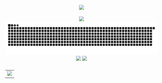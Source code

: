 <div align="center">

  <!-- dynamic typing effect 动态打字效果 -->
  <div>
    <a href="https://blog.sunguoqi.com/">
      <img src="https://readme-typing-svg.herokuapp.com/?lines=console.log(%22Hello%2C%20World!%22);print(%22Hello%2C%20World!%22);&center=true&size=27">
    </a>
  </div>

  <!-- for beauty 留个空行好看点 -->
  <div>&nbsp;</div>

  <!-- profile logo 个人资料徽标 -->
  <div>
    <a href="https://ycfsh.top/" target="_blank"><img  align=center src="https://img.shields.io/badge/blog-博客-%234894ff?style=flat"/></a>
  </div>

  <!-- Snake Code Contribution Map 贪吃蛇代码贡献图 -->
  <!-- snake -->
<picture>
  <source media="(prefers-color-scheme: dark)" srcset="https://github.com/YuChenFen/YuChenFen/blob/output/github-snake-dark.svg" />
  <source media="(prefers-color-scheme: light)" srcset="https://github.com/YuChenFen/YuChenFen/blob/output/github-snake.svg" />
  <img alt="github-snake" src="github-snake.svg" />
</picture>

</div>

<!-- GitHub 数据统计 -->
<div align="center">
  <img height="137px" align="center" src="https://github-readme-stats.vercel.app/api?username=YuChenFen&locale=cn&line_height=21&show_icons=true&hide=&theme=&rank_icon=percentile&hide_title=true"/>
  <img height="137px" align="center" src="https://github-readme-stats.vercel.app/api/top-langs/?username=YuChenFen&locale=cn&line_height=21&theme=&langs_count=6&layout=compact&custom_title=编程语言&hide_title=true"/>
  <div>&nbsp;</div>
</div>

<!-- GitHub Activity Graph GitHub 活动图 -->
<table>
  <tr>
    <td>
      <picture>
        <source media="(prefers-color-scheme: dark)" srcset="https://github-readme-activity-graph.vercel.app/graph?username=YuChenFen&theme=github&bg_color=FF000000&hide_border=true" />
        <source media="(prefers-color-scheme: light)" srcset="https://github-readme-activity-graph.vercel.app/graph?username=YuChenFen&theme=github&bg_color=FF000000&color=000000&hide_border=true" />
        <img src="https://github-readme-activity-graph.vercel.app/graph?username=YuChenFen&theme=xcode&bg_color=FF000000&hide_border=true" />
      </picture>
  </tr>
</table>

